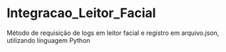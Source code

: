 # Integracao_Leitor_Facial
Método de requisição de logs em leitor facial e registro em arquivo.json, utilizando linguagem Python
